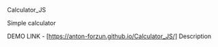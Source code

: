  
Calculator_JS

Simple calculator

DEMO LINK - [https://anton-forzun.github.io/Calculator_JS/]
Description

